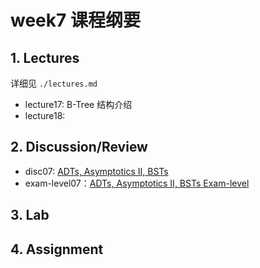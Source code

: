 # week7 课程纲要

## 1. Lectures

详细见 `./lectures.md`

- lecture17: B-Tree 结构介绍
- lecture18: 

## 2. Discussion/Review 

- disc07: [ADTs, Asymptotics II, BSTs](https://drive.google.com/file/d/1a1SWyETjnPTgkkTiXmMYzfJNwWEYrPfx/view?usp=sharing)
- exam-level07：[ADTs, Asymptotics II, BSTs Exam-level](https://drive.google.com/file/d/1DDGhpJEy6TdUkK-ru8kITbYs4u6HTs62/view?usp=share_link)

## 3. Lab

## 4. Assignment
